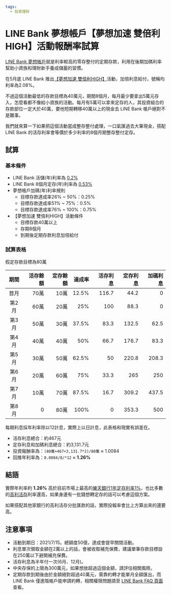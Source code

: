 ```yaml
tags:
  - 投資理財
```

# LINE Bank 夢想帳戶【夢想加速 雙倍利HIGH】活動報酬率試算

[LINE Bank 夢想帳戶](https://www.linebank.com.tw/products/detail/01010050001)就是利率較高的零存整付的定期存款，利用在後期加碼利率幫助小資族和理財新手養成儲蓄的習慣。

在5月底 LINE Bank 推出[【夢想加速 雙倍利HIGH】](https://www.linebank.com.tw/notice/events/1187209)活動，加倍利息給付，號稱均利率為2.08%。

不過這個活動最低的存款目標為40萬元，期間8個月，每月最少要拿出5萬元存入，怎麼看都不像給小資族的活動。每月有5萬可以拿來定存的人，其投資組合的存款部位一定大於40萬，要他短期轉移40萬以上的現金去 LINE Bank 帳戶絕對不是難事。

我們就來算一下如果把這個活動當成整存整付處理，一口氣匯過去大筆現金，搭配 LINE Bank 的活存利率會等價於多少利率的8個月期整存整付定存。

## 試算

### 基本條件

- LINE Bank 活儲(年)利率為 [0.2%](https://www.linebank.com.tw/products/detail/01010010001)
- LINE Bank 8個月定存(年)利率為 [0.53%](https://img.linebank.com.tw/cms/resource/products/1186790_1274.html)
- 夢想帳戶加碼(年)利率規則
  - 目標存款達成率26% ~ 50%：0.25%
  - 目標存款達成率51% ~ 75%：0.5%
  - 目標存款達成率76% ~ 100%：0.75%
- 【夢想加速 雙倍利HIGH】活動條件
  - 目標存款40萬以上
  - 存期8個月
  - 到期後定期存款利息加倍給付

### 試算表格

假定存款目標為80萬

<div class="table-wrapper">

期間|活存餘額|定存餘額|達成率|活存利息|定存利息|加碼利息
:---:|---:|---:|---:|---:|---:|---:
首月|70萬|10萬|12.5%|116.7|44.2|0
第2月|60萬|20萬|25%|100|88.3|0
第3月|50萬|30萬|37.5%|83.3|132.5|62.5
第4月|40萬|40萬|50%|66.7|176.7|83.3
第5月|30萬|50萬|62.5%|50|220.8|208.3
第6月|20萬|60萬|75%|33.3|265|250
第7月|10萬|70萬|87.5%|16.7|309.2|437.5
第8月|0|80萬|100%|0|353.3|500

</div>

每期利息採年利率除以12計息，實際上以日計息，此表格和現實有誤差在。

- 活存利息總合：約467元
- 定存利息和加碼利息總合：約3,131.7元
- 投資報酬率為：`(80萬+467+3,131.7*2)/80萬` ≈ 1.0084
- 回推年利率為：`0.0084/8/*12` ≈ **1.26%**

## 結語

實際年利率約 **1.26%** 高於目前市場上最高的[樂天銀行1年定存利率1%](https://www.rakuten-bank.com.tw/portal/product/interest)，也比多數的[高利活存](/articles/high-interest-rate.html)利率還高，如果身邊有一批錢想轉定存的話可以考慮這個方案。

如果搭配其他家銀行的高利活存分批匯款的話，實際投報率會比上方算出來的還要高。

## 注意事項

- 活動到期日：2021/7/15。總額度50億，達成會提早關閉活動。
- 利息單次領取金額在2萬以上的話，會被收取補充保費，建議單筆存款目標設在250萬以下避開補充保費。
- 活存利息為半年付一次(6月、12月)。
- 中央存保的上限為300萬元，如果想放超過這個金額，請評估相關風險。
- 定期存款到期後由於金額絕對超過40萬元，需靠約轉才能單月全額匯出，而 LINE Bank 僅進階帳戶能申請約轉，相關權限問題請至 [LINE Bank FAQ 頁面](https://www.linebank.com.tw/support/faq/category/01)查看。
